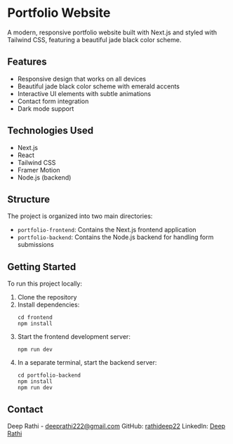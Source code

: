 # Portfolio Website

A modern, responsive portfolio website built with Next.js and styled with Tailwind CSS, featuring a beautiful jade black color scheme.

## Features

- Responsive design that works on all devices
- Beautiful jade black color scheme with emerald accents
- Interactive UI elements with subtle animations
- Contact form integration
- Dark mode support

## Technologies Used

- Next.js
- React
- Tailwind CSS
- Framer Motion
- Node.js (backend)

## Structure

The project is organized into two main directories:

- `portfolio-frontend`: Contains the Next.js frontend application
- `portfolio-backend`: Contains the Node.js backend for handling form submissions

## Getting Started

To run this project locally:

1. Clone the repository
2. Install dependencies:
   ```
   cd frontend
   npm install
   ```
3. Start the frontend development server:
   ```
   npm run dev
   ```
4. In a separate terminal, start the backend server:
   ```
   cd portfolio-backend
   npm install
   npm run dev
   ```

## Contact

Deep Rathi - deeprathi222@gmail.com
GitHub: [rathideep22](https://github.com/rathideep22)
LinkedIn: [Deep Rathi](https://www.linkedin.com/in/deep-rathi-b37a44230/) 
